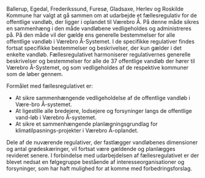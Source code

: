 Ballerup, Egedal, Frederikssund, Furesø, Gladsaxe, Herlev og Roskilde Kommune har valgt at gå sammen om at udarbejde et fællesregulativ for de offentlige vandløb, der ligger i oplandet til Værebro Å. På denne måde sikres en sammenhæng i den måde vandløbene vedligeholdes og administreres på. På den måde vil der gælde ens generelle bestemmelser for alle offentlige vandløb i Værebro Å-Systemet. I de specifikke regulativer findes fortsat specifikke bestemmelser og beskrivelser, der kun gælder i det enkelte vandløb.
Fællesregulativet harmoniserer regulativernes generelle beskrivelser og bestemmelser for alle de 37 offentlige vandløb der hører til Værebro Å-Systemet, og som vedligeholdes af de respektive kommuner som de løber gennem.

Formålet med fællesregulativet er:  

* At sikre sammenhængende vedligeholdelse af de offentlige vandløb i Være-bro Å-systemet.
* At ligestille alle bredejere, lodsejere og forsyninger langs de offentlige vand-løb i Værebro Å-systemet.
* At sikre et sammenhængende planlægningsgrundlag for klimatilpasnings-projekter i Værebro Å-oplandet.  

Dele af de nuværende regulativer, der fastlægger vandløbenes dimensioner og antal grødeskæringer, vil fortsat være gældende og planlægges revideret senere.
I forbindelse med udarbejdelsen af fællesregulativet er der blevet nedsat en følgegruppe bestående af interesseorganisationer og forsyninger, som har haft mulighed for at komme med forbedringsforslag.  

